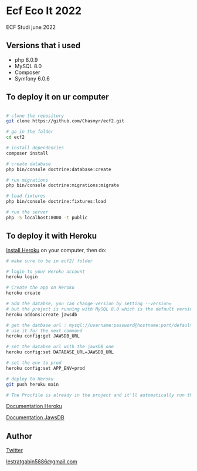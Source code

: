 # Ecf Eco It 2022

ECF Studi june 2022

## Versions that i used
- php 8.0.9
- MySQL 8.0
- Composer 
- Symfony 6.0.6

## To deploy it on ur computer
```bash

# clone the repository
git clone https://github.com/Chasmyr/ecf2.git

# go in the folder
cd ecf2

# install dependencies
composer install

# create database
php bin/console doctrine:database:create

# run migrations
php bin/console doctrine:migrations:migrate

# load fixtures
php bin/console doctrine:fixtures:load

# run the server
php -S localhost:8000 -t public

```

## To deploy it with Heroku

[Install Heroku](https://devcenter.heroku.com/articles/heroku-cli#install-the-heroku-cli) 
on your computer, then do:

```bash
# make sure to be in ecf2/ folder

# login to your Heroku account
heroku login

# Create the app on Heroku
heroku create

# add the databse, you can change version by setting --version= 
# but the project is running with MySQL 8.0 which is the default version of JawsDB
heroku addons:create jawsdb

# get the datbase url : mysql://username:password@hostname:port/default_schema
# use it for the next command
heroku config:get JAWSDB_URL

# set the databse url with the jawsDB one
heroku config:set DATABASE_URL=JAWSDB_URL

# set the env to prod
heroku config:set APP_ENV=prod

# deploy to Heroku
git push heroku main

# The Procfile is already in the project and it'll automatically run the migrations
```

[Documentation Heroku](https://devcenter.heroku.com/articles/deploying-symfony4)

[Documentation JawsDB](https://devcenter.heroku.com/articles/jawsdb)

## Author
[Twitter](https://twitter.com/Chasmyr__)

lestratgabin5886@gmail.com
